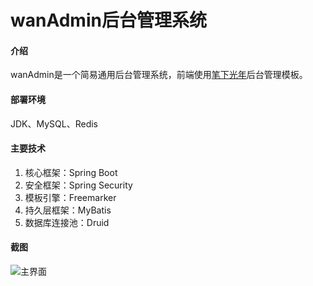 # wanAdmin后台管理系统

#### 介绍
wanAdmin是一个简易通用后台管理系统，前端使用[笔下光年](https://gitee.com/yinqi/Light-Year-Admin-Using-Iframe-v4)后台管理模板。

#### 部署环境
JDK、MySQL、Redis


#### 主要技术

1. 核心框架：Spring Boot
2. 安全框架：Spring Security
3. 模板引擎：Freemarker
4. 持久层框架：MyBatis
5. 数据库连接池：Druid

#### 截图
![主界面](https://images.gitee.com/uploads/images/2021/0408/223833_b0db68ba_5563527.png "捕获.PNG")
